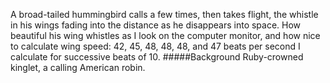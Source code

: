 A broad-tailed hummingbird calls a few times, then takes flight, the whistle in his wings fading into the distance as he disappears into space. How beautiful his wing whistles as I look on the computer monitor, and how nice to calculate wing speed: 42, 45, 48, 48, 48, and 47 beats per second I calculate for successive beats of 10. 
#####Background
Ruby-crowned kinglet, a calling American robin.
